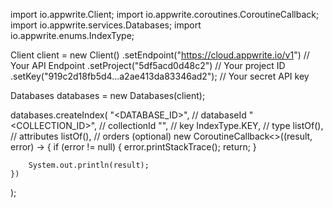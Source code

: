 import io.appwrite.Client;
import io.appwrite.coroutines.CoroutineCallback;
import io.appwrite.services.Databases;
import io.appwrite.enums.IndexType;

Client client = new Client()
    .setEndpoint("https://cloud.appwrite.io/v1") // Your API Endpoint
    .setProject("5df5acd0d48c2") // Your project ID
    .setKey("919c2d18fb5d4...a2ae413da83346ad2"); // Your secret API key

Databases databases = new Databases(client);

databases.createIndex(
    "<DATABASE_ID>", // databaseId
    "<COLLECTION_ID>", // collectionId
    "", // key
    IndexType.KEY, // type
    listOf(), // attributes
    listOf(), // orders (optional)
    new CoroutineCallback<>((result, error) -> {
        if (error != null) {
            error.printStackTrace();
            return;
        }

        System.out.println(result);
    })
);

